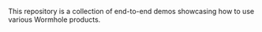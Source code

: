 This repository is a collection of end-to-end demos showcasing how to use various Wormhole products.
